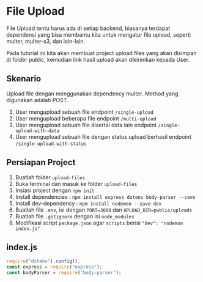 # File Upload

File Upload tentu harus ada di setiap backend, biasanya terdapat dependensi yang bisa membantu kita untuk mengatur file upload, seperti multer, multer-s3, dan lain-lain.

Pada tutorial ini kita akan membuat project upload files yang akan disimpan di folder public, kemudian link hasil upload akan dikirimkan kepada User.

## Skenario

Upload file dengan menggunakan dependency multer. Method yang digunakan adalah POST.

1. User mengupload sebuah file endpoint `/single-upload` 
2. User mengupload beberapa file endpoint `/multi-upload`
3. User mengupload sebuah file disertai data lain endpoint `/single-upload-with-data`
4. User mengupload sebuah file dengan status upload berhasil endpoint `/single-upload-with-status`

## Persiapan Project

1. Buatlah folder `upload-files`
2. Buka terminal dan masuk ke folder `upload-files`
3. Insiasi project dengan `npm init`
4. Install dependencies : `npm install express dotenv body-parser --save`
5. Install dev-dependency : `npm install nodemon --save-dev` 
6. Buatlah file `.env`, isi dengan `PORT=3000` dan `UPLOAD_DIR=public/uploads`
7. Buatlah file `.gitignore` dengan isi `node_modules`
8. Modifikasi script `package.json` agar `scripts` berisi `"dev": "nodemon index.js"`

## index.js

```javascript
require("dotenv").config();
const express = require("express");
const bodyParser = require("body-parser");

```
